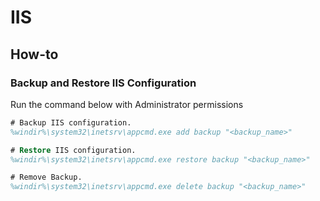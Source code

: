 # IIS

## How-to

### Backup and Restore IIS Configuration

Run the command below with Administrator permissions

```ps
# Backup IIS configuration.
%windir%\system32\inetsrv\appcmd.exe add backup "<backup_name>"

# Restore IIS configuration.
%windir%\system32\inetsrv\appcmd.exe restore backup "<backup_name>"

# Remove Backup.
%windir%\system32\inetsrv\appcmd.exe delete backup "<backup_name>"
```
